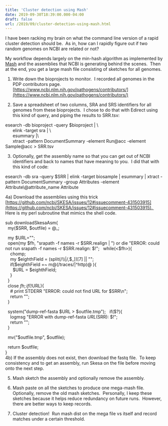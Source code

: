 ```yaml
---
title: 'Cluster detection using Mash'
date: 2019-09-30T18:39:00.000-04:00
draft: false
url: /2019/09/cluster-detection-using-mash.html
---
```


I have been racking my brain on what the command line version of a rapid cluster detection should be.  As in, how can I rapidly figure out if two random genomes on NCBI are related or not?  
  
My workflow depends largely on the min-hash algorithm as implemented by [Mash](http://mash.readthedocs.io/) and the assemblies that NCBI is generating behind the scenes.  Then at the end, you get a large mash file consisting of sketches for all genomes.  
  
1) Write down the bioprojects to monitor.  I recorded all genomes in the PDP contributors page. [https://www.ncbi.nlm.nih.gov/pathogens/contributors/](https://www.ncbi.nlm.nih.gov/pathogens/contributors/)  
  
2) Save a spreadsheet of two columns, SRA and SRS identifiers for all genomes from these bioprojects.  I chose to do that with Edirect using this kind of query, and piping the results to SRR.tsv:  
  
esearch -db bioproject -query $bioproject | \\  
      elink -target sra | \\  
      esummary |\\  
      xtract -pattern DocumentSummary -element Run@acc -element Sample@acc > SRR.tsv  
  
3) Optionally, get the assembly name so that you can get out of NCBI identifiers and back to names that have meaning to you.  I did that with this kind of code:  
  
esearch -db sra -query $SRR | elink -target biosample | esummary | xtract -pattern DocumentSummary -group Attributes -element Attribute\\@attribute\_name Attribute  
  
4a) Download the assemblies using this trick [https://github.com/ncbi/SKESA/issues/12#issuecomment-431503915](https://github.com/ncbi/SKESA/issues/12#issuecomment-431503915).  Here is my perl subroutine that mimics the shell code.  
  
sub downloadSkesaAsm{  
  my($SRR, $outfile) = @\_;  
  
  my $URL="";  
  open(my $fh, "srapath -f names -r $SRR.realign | ") or die "ERROR: could not run srapath -f names -r $SRR.realign: $!";  
  while(<$fh>){  
    chomp;  
    my $eighthField = (split(/\\|/,$\_))\[7\] || "";  
    if($eighthField =~ m@(/traces/|^http)@ ){  
      $URL = $eighthField;  
    }  
  }  
  close $fh;  
  if(!$URL){  
    # print STDERR "ERROR: could not find URL for $SRR\\n";  
    return "";  
  }  
  
  system("dump-ref-fasta $URL > $outfile.tmp");  
  if($?){  
    logmsg "ERROR with dump-ref-fasta $URL ($SRR): $!";  
    return "";  
  }  
  
  mv("$outfile.tmp", $outfile);  
  
  return $outfile;  
}  
4b) If the assembly does not exist, then download the fastq file.  To keep consistency and to get an assembly, run Skesa on the file before moving onto the next step.  
  
5) Mash sketch the assembly and optionally remove the assembly.  
  
6) Mash paste on all the sketches to produce one mega-mash file.  Optionally, remove the old mash sketches.  Personally, I keep these sketches because it helps reduce redundancy on future runs.  However, there are better ways to keep records.  
  
7) Cluster detection!  Run mash dist on the mega file vs itself and record matches under a certain threshold.